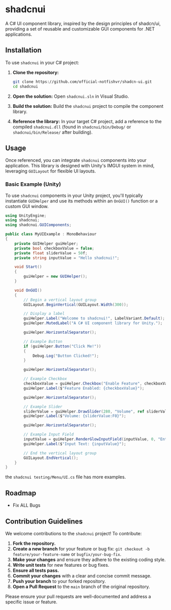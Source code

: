 # shadcnui

A C# UI component library, inspired by the design principles of shadcn/ui, providing a set of reusable and customizable GUI components for .NET applications.

## Installation

To use `shadcnui` in your C# project:

1.  **Clone the repository:**
    ```bash
    git clone https://github.com/official-notfishvr/shadcn-ui.git
    cd shadcnui
    ```

2.  **Open the solution:**
    Open `shadcnui.sln` in Visual Studio.

3.  **Build the solution:**
    Build the `shadcnui` project to compile the component library.

4.  **Reference the library:**
    In your target C# project, add a reference to the compiled `shadcnui.dll` (found in `shadcnui/bin/Debug/` or `shadcnui/bin/Release/` after building).

## Usage

Once referenced, you can integrate `shadcnui` components into your application. This library is designed with Unity's IMGUI system in mind, leveraging `GUILayout` for flexible UI layouts.

### Basic Example (Unity)

To use `shadcnui` components in your Unity project, you'll typically instantiate `GUIHelper` and use its methods within an `OnGUI()` function or a custom GUI window.

```csharp
using UnityEngine;
using shadcnui;
using shadcnui.GUIComponents;

public class MyUIExample : MonoBehaviour
{
    private GUIHelper guiHelper;
    private bool checkboxValue = false;
    private float sliderValue = 50f;
    private string inputValue = "Hello shadcnui!";

    void Start()
    {
        guiHelper = new GUIHelper();
    }

    void OnGUI()
    {
        // Begin a vertical layout group
        GUILayout.BeginVertical(GUILayout.Width(300));

        // Display a label
        guiHelper.Label("Welcome to shadcnui!", LabelVariant.Default);
        guiHelper.MutedLabel("A C# UI component library for Unity.");

        guiHelper.HorizontalSeparator();

        // Example Button
        if (guiHelper.Button("Click Me!"))
        {
            Debug.Log("Button Clicked!");
        }

        guiHelper.HorizontalSeparator();

        // Example Checkbox
        checkboxValue = guiHelper.Checkbox("Enable Feature", checkboxValue);
        guiHelper.Label($"Feature Enabled: {checkboxValue}");

        guiHelper.HorizontalSeparator();

        // Example Slider
        sliderValue = guiHelper.DrawSlider(280, "Volume", ref sliderValue, 0, 100);
        guiHelper.Label($"Volume: {sliderValue:F0}");

        guiHelper.HorizontalSeparator();

        // Example Input Field
        inputValue = guiHelper.RenderGlowInputField(inputValue, 0, "Enter text...", 280);
        guiHelper.Label($"Input Text: {inputValue}");

        // End the vertical layout group
        GUILayout.EndVertical();
    }
}
```

the `shadcnui testing/Menu/UI.cs` file has more examples.

## Roadmap

* Fix ALL Bugs

## Contribution Guidelines

We welcome contributions to the `shadcnui` project! To contribute:

1.  **Fork the repository.**
2.  **Create a new branch** for your feature or bug fix: `git checkout -b feature/your-feature-name` or `bugfix/your-bug-fix`.
3.  **Make your changes** and ensure they adhere to the existing coding style.
4.  **Write unit tests** for new features or bug fixes.
5.  **Ensure all tests pass.**
6.  **Commit your changes** with a clear and concise commit message.
7.  **Push your branch** to your forked repository.
8.  **Open a Pull Request** to the `main` branch of the original repository.

Please ensure your pull requests are well-documented and address a specific issue or feature.
